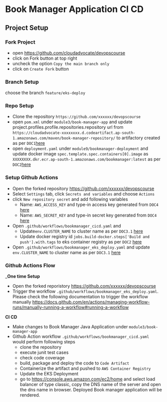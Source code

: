 # Book Manager Application CI CD

## Project Setup

### Fork Project

- open https://github.com/cloudadvocate/devopscourse
- click on Fork button at top right 
- uncheck the option `Copy the main branch only`
- click on `Create Fork` button

### Branch Setup

choose the branch `feature/eks-deploy`

### Repo Setup

- Clone the repository `https://github.com/xxxxxx/devopscourse`
- open `pom.xml` under `module3/book-manager-app` and update project.profiles.profile.repositories.repository url from `https://cloudadvocate-xxxxxxxx.d.codeartifact.ap-south-1.amazonaws.com/maven/book-manager-repository/` to artifactory created as per `DOC1`[here](INFRASTRUCTURE.md)
- open `deployment.yaml` under `module9/bookmanager-deployment` and update docker image `spec.template.spec.containers[0].image` as `XXXXXXXX.dkr.ecr.ap-south-1.amazonaws.com/bookmanager:latest` as per `DOC2`[here](INFRASTRUCTURE.md)

 
### Setup Github Actions

- Open the forked repository https://github.com/xxxxxx/devopscourse 
- Select `Settings` tab, click `Secrets and variables` and choose `Actions`
- click `New repository secret` and add following variables
    - Name: `AWS_ACCESS_KEY` and type-in access key generated from `DOC4` [here](INFRASTRUCTURE.md)
    - Name: `AWS_SECRET_KEY` and type-in secret key generated from `DOC4` [here](INFRASTRUCTURE.md)
- Open `.github/workflows/bookmanager_cicd.yaml` and  
    - Update`env.CLUSTER_NAME` to cluster name as per `DOC3.1` [here](INFRASTRUCTURE.md)
    - Update docker registry id `jobs.build-docker.steps['Build and push'].with.tags` to eks container  registry as per `DOC2` [here](INFRASTRUCTURE.md)
- Open `.github/workflows/bookmanager_eks_deploy.yaml` and update `env.CLUSTER_NAME` to cluster name as per `DOC3.1` [here](INFRASTRUCTURE.md)

### Github Actions Flow

___One time Setup__
- Open the forked reporistory https://github.com/xxxxxx/devopscourse 
- Trigger the workflow `.github/workflows/bookmanager_eks_deploy.yaml`. Please check the following documentation to trigger the workflow manually
https://docs.github.com/en/actions/managing-workflow-runs/manually-running-a-workflow#running-a-workflow

__CI CD__
- Make changes to Book Manager Java Application under `module3/book-manager-app`
- Github Action workflow `.github/workflows/bookmanager_cicd.yaml` would perform following steps
    - clone the repository
    - execute junit test cases
    - check code coverage
    - build, package and deploy the code to `Code Artifact`
    - Containerize the artifact and pushed to `AWS Container Registry`
    - Update the EKS Deployment
    - go to https://console.aws.amazon.com/ec2/home and select load balancer of type classic, copy the DNS name of the server and open the dns name in browser. Deployed Book manager application will be rendered.

















